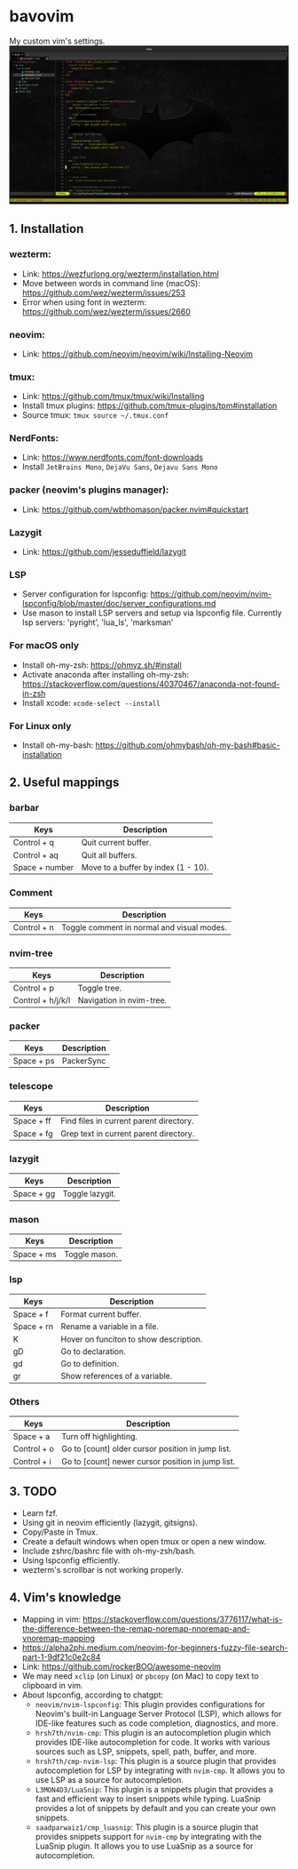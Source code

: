 # bavovim
My custom vim's settings.
![plot](./bavovim.png)

## 1. Installation 
### wezterm: 
- Link: https://wezfurlong.org/wezterm/installation.html
- Move between words in command line (macOS): https://github.com/wez/wezterm/issues/253
- Error when using font in wezterm: https://github.com/wez/wezterm/issues/2660
### neovim: 
- Link: https://github.com/neovim/neovim/wiki/Installing-Neovim
### tmux: 
- Link: https://github.com/tmux/tmux/wiki/Installing
- Install tmux plugins: https://github.com/tmux-plugins/tpm#installation
- Source tmux: `tmux source ~/.tmux.conf`
### NerdFonts: 
- Link: https://www.nerdfonts.com/font-downloads
- Install `JetBrains Mono`, `DejaVu Sans`, `Dejavu Sans Mono`
### packer (neovim's plugins manager): 
- Link: https://github.com/wbthomason/packer.nvim#quickstart
### Lazygit
- Link: https://github.com/jesseduffield/lazygit
### LSP
- Server configuration for lspconfig: https://github.com/neovim/nvim-lspconfig/blob/master/doc/server_configurations.md
- Use mason to install LSP servers and setup via lspconfig file. Currently lsp servers: 'pyright', 'lua_ls', 'marksman'
### For macOS only
- Install oh-my-zsh: https://ohmyz.sh/#install 
- Activate anaconda after installing oh-my-zsh: https://stackoverflow.com/questions/40370467/anaconda-not-found-in-zsh
- Install xcode: `xcode-select --install`
### For Linux only
- Install oh-my-bash: https://github.com/ohmybash/oh-my-bash#basic-installation

## 2. Useful mappings
### barbar
| Keys | Description |
--- | --- |
| Control + q | Quit current buffer. |
| Control + aq | Quit all buffers. |
| Space + number | Move to a buffer by index (1 - 10). |
### Comment
| Keys | Description |
--- | --- |
| Control + n | Toggle comment in normal and visual modes. |
### nvim-tree
| Keys | Description |
--- | --- |
| Control + p | Toggle tree. |
| Control + h/j/k/l | Navigation in nvim-tree. |
### packer
| Keys | Description |
--- | --- |
| Space + ps | PackerSync |
### telescope
| Keys | Description |
--- | --- |
| Space + ff | Find files in current parent directory. |
| Space + fg | Grep text in current parent directory. |
### lazygit 
| Keys | Description |
--- | --- |
| Space + gg | Toggle lazygit. |
### mason
| Keys | Description |
--- | --- |
| Space + ms | Toggle mason. |
### lsp
| Keys | Description |
--- | --- |
| Space + f | Format current buffer. |
| Space + rn | Rename a variable in a file. |
| K | Hover on funciton to show description. |
| gD | Go to declaration. |
| gd | Go to definition. |
| gr | Show references of a variable. |


### Others
| Keys | Description |
--- | --- |
| Space + a | Turn off highlighting. |
| Control + o | Go to [count] older cursor position in jump list. |
| Control + i | Go to [count] newer cursor position in jump list. |

## 3. TODO
- Learn fzf.
- Using git in neovim efficiently (lazygit, gitsigns).
- Copy/Paste in Tmux.
- Create a default windows when open tmux or open a new window.
- Include zshrc/bashrc file with oh-my-zsh/bash.
- Using lspconfig efficiently.
- wezterm's scrollbar is not working properly.

## 4. Vim's knowledge 
- Mapping in vim: https://stackoverflow.com/questions/3776117/what-is-the-difference-between-the-remap-noremap-nnoremap-and-vnoremap-mapping
- https://alpha2phi.medium.com/neovim-for-beginners-fuzzy-file-search-part-1-9df21c0e2c84
- Link: https://github.com/rockerBOO/awesome-neovim
- We may need `xclip` (on Linux) or `pbcopy` (on Mac) to copy text to clipboard in vim.
- About lspconfig, according to chatgpt:
    + `neovim/nvim-lspconfig`: This plugin provides configurations for Neovim's built-in Language Server Protocol (LSP), which allows for IDE-like features such as code completion, diagnostics, and more.
    + `hrsh7th/nvim-cmp`: This plugin is an autocompletion plugin which provides IDE-like autocompletion for code. It works with various sources such as LSP, snippets, spell, path, buffer, and more.
    + `hrsh7th/cmp-nvim-lsp`: This plugin is a source plugin that provides autocompletion for LSP by integrating with `nvim-cmp`. It allows you to use LSP as a source for autocompletion.
    + `L3MON4D3/LuaSnip`: This plugin is a snippets plugin that provides a fast and efficient way to insert snippets while typing. LuaSnip provides a lot of snippets by default and you can create your own snippets.
    + `saadparwaiz1/cmp_luasnip`: This plugin is a source plugin that provides snippets support for `nvim-cmp` by integrating with the LuaSnip plugin. It allows you to use LuaSnip as a source for autocompletion.


